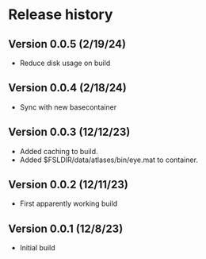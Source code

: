 # Release history

## Version 0.0.5 (2/19/24)
* Reduce disk usage on build

## Version 0.0.4 (2/18/24)
* Sync with new basecontainer

## Version 0.0.3 (12/12/23)
* Added caching to build.
* Added $FSLDIR/data/atlases/bin/eye.mat to container.

## Version 0.0.2 (12/11/23)
* First apparently working build

## Version 0.0.1 (12/8/23)
* Initial build
